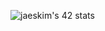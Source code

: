 ![jaeskim's 42 stats](https://badge42.vercel.app/api/v2/cl26bhbbg007809jlfi4yn3bk/stats?cursusId=21&coalitionId=92)
